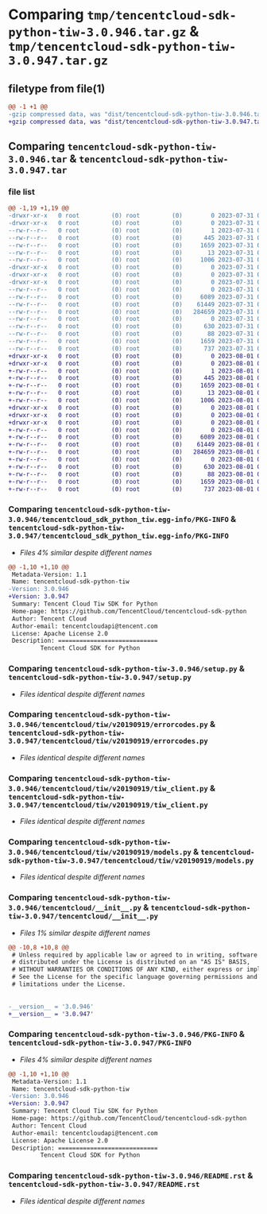 # Comparing `tmp/tencentcloud-sdk-python-tiw-3.0.946.tar.gz` & `tmp/tencentcloud-sdk-python-tiw-3.0.947.tar.gz`

## filetype from file(1)

```diff
@@ -1 +1 @@
-gzip compressed data, was "dist/tencentcloud-sdk-python-tiw-3.0.946.tar", last modified: Mon Jul 31 00:38:11 2023, max compression
+gzip compressed data, was "dist/tencentcloud-sdk-python-tiw-3.0.947.tar", last modified: Tue Aug  1 00:58:25 2023, max compression
```

## Comparing `tencentcloud-sdk-python-tiw-3.0.946.tar` & `tencentcloud-sdk-python-tiw-3.0.947.tar`

### file list

```diff
@@ -1,19 +1,19 @@
-drwxr-xr-x   0 root         (0) root         (0)        0 2023-07-31 00:38:11.000000 tencentcloud-sdk-python-tiw-3.0.946/
-drwxr-xr-x   0 root         (0) root         (0)        0 2023-07-31 00:38:11.000000 tencentcloud-sdk-python-tiw-3.0.946/tencentcloud_sdk_python_tiw.egg-info/
--rw-r--r--   0 root         (0) root         (0)        1 2023-07-31 00:38:11.000000 tencentcloud-sdk-python-tiw-3.0.946/tencentcloud_sdk_python_tiw.egg-info/dependency_links.txt
--rw-r--r--   0 root         (0) root         (0)      445 2023-07-31 00:38:11.000000 tencentcloud-sdk-python-tiw-3.0.946/tencentcloud_sdk_python_tiw.egg-info/SOURCES.txt
--rw-r--r--   0 root         (0) root         (0)     1659 2023-07-31 00:38:11.000000 tencentcloud-sdk-python-tiw-3.0.946/tencentcloud_sdk_python_tiw.egg-info/PKG-INFO
--rw-r--r--   0 root         (0) root         (0)       13 2023-07-31 00:38:11.000000 tencentcloud-sdk-python-tiw-3.0.946/tencentcloud_sdk_python_tiw.egg-info/top_level.txt
--rw-r--r--   0 root         (0) root         (0)     1006 2023-07-31 00:38:11.000000 tencentcloud-sdk-python-tiw-3.0.946/setup.py
-drwxr-xr-x   0 root         (0) root         (0)        0 2023-07-31 00:38:11.000000 tencentcloud-sdk-python-tiw-3.0.946/tencentcloud/
-drwxr-xr-x   0 root         (0) root         (0)        0 2023-07-31 00:38:11.000000 tencentcloud-sdk-python-tiw-3.0.946/tencentcloud/tiw/
-drwxr-xr-x   0 root         (0) root         (0)        0 2023-07-31 00:38:11.000000 tencentcloud-sdk-python-tiw-3.0.946/tencentcloud/tiw/v20190919/
--rw-r--r--   0 root         (0) root         (0)        0 2023-07-31 00:38:11.000000 tencentcloud-sdk-python-tiw-3.0.946/tencentcloud/tiw/v20190919/__init__.py
--rw-r--r--   0 root         (0) root         (0)     6089 2023-07-31 00:38:11.000000 tencentcloud-sdk-python-tiw-3.0.946/tencentcloud/tiw/v20190919/errorcodes.py
--rw-r--r--   0 root         (0) root         (0)    61449 2023-07-31 00:38:11.000000 tencentcloud-sdk-python-tiw-3.0.946/tencentcloud/tiw/v20190919/tiw_client.py
--rw-r--r--   0 root         (0) root         (0)   284659 2023-07-31 00:38:11.000000 tencentcloud-sdk-python-tiw-3.0.946/tencentcloud/tiw/v20190919/models.py
--rw-r--r--   0 root         (0) root         (0)        0 2023-07-31 00:38:11.000000 tencentcloud-sdk-python-tiw-3.0.946/tencentcloud/tiw/__init__.py
--rw-r--r--   0 root         (0) root         (0)      630 2023-07-31 00:38:11.000000 tencentcloud-sdk-python-tiw-3.0.946/tencentcloud/__init__.py
--rw-r--r--   0 root         (0) root         (0)       88 2023-07-31 00:38:11.000000 tencentcloud-sdk-python-tiw-3.0.946/setup.cfg
--rw-r--r--   0 root         (0) root         (0)     1659 2023-07-31 00:38:11.000000 tencentcloud-sdk-python-tiw-3.0.946/PKG-INFO
--rw-r--r--   0 root         (0) root         (0)      737 2023-07-31 00:38:11.000000 tencentcloud-sdk-python-tiw-3.0.946/README.rst
+drwxr-xr-x   0 root         (0) root         (0)        0 2023-08-01 00:58:25.000000 tencentcloud-sdk-python-tiw-3.0.947/
+drwxr-xr-x   0 root         (0) root         (0)        0 2023-08-01 00:58:25.000000 tencentcloud-sdk-python-tiw-3.0.947/tencentcloud_sdk_python_tiw.egg-info/
+-rw-r--r--   0 root         (0) root         (0)        1 2023-08-01 00:58:25.000000 tencentcloud-sdk-python-tiw-3.0.947/tencentcloud_sdk_python_tiw.egg-info/dependency_links.txt
+-rw-r--r--   0 root         (0) root         (0)      445 2023-08-01 00:58:25.000000 tencentcloud-sdk-python-tiw-3.0.947/tencentcloud_sdk_python_tiw.egg-info/SOURCES.txt
+-rw-r--r--   0 root         (0) root         (0)     1659 2023-08-01 00:58:25.000000 tencentcloud-sdk-python-tiw-3.0.947/tencentcloud_sdk_python_tiw.egg-info/PKG-INFO
+-rw-r--r--   0 root         (0) root         (0)       13 2023-08-01 00:58:25.000000 tencentcloud-sdk-python-tiw-3.0.947/tencentcloud_sdk_python_tiw.egg-info/top_level.txt
+-rw-r--r--   0 root         (0) root         (0)     1006 2023-08-01 00:58:25.000000 tencentcloud-sdk-python-tiw-3.0.947/setup.py
+drwxr-xr-x   0 root         (0) root         (0)        0 2023-08-01 00:58:25.000000 tencentcloud-sdk-python-tiw-3.0.947/tencentcloud/
+drwxr-xr-x   0 root         (0) root         (0)        0 2023-08-01 00:58:25.000000 tencentcloud-sdk-python-tiw-3.0.947/tencentcloud/tiw/
+drwxr-xr-x   0 root         (0) root         (0)        0 2023-08-01 00:58:25.000000 tencentcloud-sdk-python-tiw-3.0.947/tencentcloud/tiw/v20190919/
+-rw-r--r--   0 root         (0) root         (0)        0 2023-08-01 00:58:25.000000 tencentcloud-sdk-python-tiw-3.0.947/tencentcloud/tiw/v20190919/__init__.py
+-rw-r--r--   0 root         (0) root         (0)     6089 2023-08-01 00:58:25.000000 tencentcloud-sdk-python-tiw-3.0.947/tencentcloud/tiw/v20190919/errorcodes.py
+-rw-r--r--   0 root         (0) root         (0)    61449 2023-08-01 00:58:25.000000 tencentcloud-sdk-python-tiw-3.0.947/tencentcloud/tiw/v20190919/tiw_client.py
+-rw-r--r--   0 root         (0) root         (0)   284659 2023-08-01 00:58:25.000000 tencentcloud-sdk-python-tiw-3.0.947/tencentcloud/tiw/v20190919/models.py
+-rw-r--r--   0 root         (0) root         (0)        0 2023-08-01 00:58:25.000000 tencentcloud-sdk-python-tiw-3.0.947/tencentcloud/tiw/__init__.py
+-rw-r--r--   0 root         (0) root         (0)      630 2023-08-01 00:58:25.000000 tencentcloud-sdk-python-tiw-3.0.947/tencentcloud/__init__.py
+-rw-r--r--   0 root         (0) root         (0)       88 2023-08-01 00:58:25.000000 tencentcloud-sdk-python-tiw-3.0.947/setup.cfg
+-rw-r--r--   0 root         (0) root         (0)     1659 2023-08-01 00:58:25.000000 tencentcloud-sdk-python-tiw-3.0.947/PKG-INFO
+-rw-r--r--   0 root         (0) root         (0)      737 2023-08-01 00:58:25.000000 tencentcloud-sdk-python-tiw-3.0.947/README.rst
```

### Comparing `tencentcloud-sdk-python-tiw-3.0.946/tencentcloud_sdk_python_tiw.egg-info/PKG-INFO` & `tencentcloud-sdk-python-tiw-3.0.947/tencentcloud_sdk_python_tiw.egg-info/PKG-INFO`

 * *Files 4% similar despite different names*

```diff
@@ -1,10 +1,10 @@
 Metadata-Version: 1.1
 Name: tencentcloud-sdk-python-tiw
-Version: 3.0.946
+Version: 3.0.947
 Summary: Tencent Cloud Tiw SDK for Python
 Home-page: https://github.com/TencentCloud/tencentcloud-sdk-python
 Author: Tencent Cloud
 Author-email: tencentcloudapi@tencent.com
 License: Apache License 2.0
 Description: ============================
         Tencent Cloud SDK for Python
```

### Comparing `tencentcloud-sdk-python-tiw-3.0.946/setup.py` & `tencentcloud-sdk-python-tiw-3.0.947/setup.py`

 * *Files identical despite different names*

### Comparing `tencentcloud-sdk-python-tiw-3.0.946/tencentcloud/tiw/v20190919/errorcodes.py` & `tencentcloud-sdk-python-tiw-3.0.947/tencentcloud/tiw/v20190919/errorcodes.py`

 * *Files identical despite different names*

### Comparing `tencentcloud-sdk-python-tiw-3.0.946/tencentcloud/tiw/v20190919/tiw_client.py` & `tencentcloud-sdk-python-tiw-3.0.947/tencentcloud/tiw/v20190919/tiw_client.py`

 * *Files identical despite different names*

### Comparing `tencentcloud-sdk-python-tiw-3.0.946/tencentcloud/tiw/v20190919/models.py` & `tencentcloud-sdk-python-tiw-3.0.947/tencentcloud/tiw/v20190919/models.py`

 * *Files identical despite different names*

### Comparing `tencentcloud-sdk-python-tiw-3.0.946/tencentcloud/__init__.py` & `tencentcloud-sdk-python-tiw-3.0.947/tencentcloud/__init__.py`

 * *Files 1% similar despite different names*

```diff
@@ -10,8 +10,8 @@
 # Unless required by applicable law or agreed to in writing, software
 # distributed under the License is distributed on an "AS IS" BASIS,
 # WITHOUT WARRANTIES OR CONDITIONS OF ANY KIND, either express or implied.
 # See the License for the specific language governing permissions and
 # limitations under the License.
 
 
-__version__ = '3.0.946'
+__version__ = '3.0.947'
```

### Comparing `tencentcloud-sdk-python-tiw-3.0.946/PKG-INFO` & `tencentcloud-sdk-python-tiw-3.0.947/PKG-INFO`

 * *Files 4% similar despite different names*

```diff
@@ -1,10 +1,10 @@
 Metadata-Version: 1.1
 Name: tencentcloud-sdk-python-tiw
-Version: 3.0.946
+Version: 3.0.947
 Summary: Tencent Cloud Tiw SDK for Python
 Home-page: https://github.com/TencentCloud/tencentcloud-sdk-python
 Author: Tencent Cloud
 Author-email: tencentcloudapi@tencent.com
 License: Apache License 2.0
 Description: ============================
         Tencent Cloud SDK for Python
```

### Comparing `tencentcloud-sdk-python-tiw-3.0.946/README.rst` & `tencentcloud-sdk-python-tiw-3.0.947/README.rst`

 * *Files identical despite different names*

